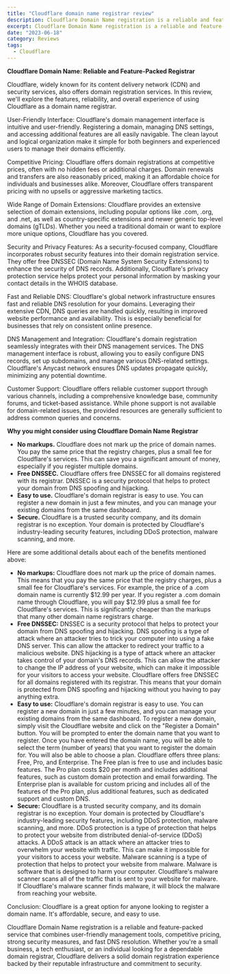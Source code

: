 ```yaml
---
title: "Cloudflare domain name registrar review"
description: Cloudflare Domain Name registration is a reliable and feature packed service that combines user-friendly management tools
excerpt: Cloudflare Domain Name registration is a reliable and feature-packed service that combines user-friendly management tools
date: "2023-06-18"
category: Reviews
tags:
  - Cloudflare
---
```


**Cloudflare Domain Name: Reliable and Feature-Packed Registrar**

Cloudflare, widely known for its content delivery network (CDN) and security services, also offers domain registration services. In this review, we'll explore the features, reliability, and overall experience of using Cloudflare as a domain name registrar.

User-Friendly Interface:
Cloudflare's domain management interface is intuitive and user-friendly. Registering a domain, managing DNS settings, and accessing additional features are all easily navigable. The clean layout and logical organization make it simple for both beginners and experienced users to manage their domains efficiently.

Competitive Pricing:
Cloudflare offers domain registrations at competitive prices, often with no hidden fees or additional charges. Domain renewals and transfers are also reasonably priced, making it an affordable choice for individuals and businesses alike. Moreover, Cloudflare offers transparent pricing with no upsells or aggressive marketing tactics.

Wide Range of Domain Extensions:
Cloudflare provides an extensive selection of domain extensions, including popular options like .com, .org, and .net, as well as country-specific extensions and newer generic top-level domains (gTLDs). Whether you need a traditional domain or want to explore more unique options, Cloudflare has you covered.

Security and Privacy Features:
As a security-focused company, Cloudflare incorporates robust security features into their domain registration service. They offer free DNSSEC (Domain Name System Security Extensions) to enhance the security of DNS records. Additionally, Cloudflare's privacy protection service helps protect your personal information by masking your contact details in the WHOIS database.

Fast and Reliable DNS:
Cloudflare's global network infrastructure ensures fast and reliable DNS resolution for your domains. Leveraging their extensive CDN, DNS queries are handled quickly, resulting in improved website performance and availability. This is especially beneficial for businesses that rely on consistent online presence.

DNS Management and Integration:
Cloudflare's domain registration seamlessly integrates with their DNS management services. The DNS management interface is robust, allowing you to easily configure DNS records, set up subdomains, and manage various DNS-related settings. Cloudflare's Anycast network ensures DNS updates propagate quickly, minimizing any potential downtime.

Customer Support:
Cloudflare offers reliable customer support through various channels, including a comprehensive knowledge base, community forums, and ticket-based assistance. While phone support is not available for domain-related issues, the provided resources are generally sufficient to address common queries and concerns.

**Why you might consider using Cloudflare Domain Name Registrar**

* **No markups.** Cloudflare does not mark up the price of domain names. You pay the same price that the registry charges, plus a small fee for Cloudflare's services. This can save you a significant amount of money, especially if you register multiple domains.
* **Free DNSSEC.** Cloudflare offers free DNSSEC for all domains registered with its registrar. DNSSEC is a security protocol that helps to protect your domain from DNS spoofing and hijacking.
* **Easy to use.** Cloudflare's domain registrar is easy to use. You can register a new domain in just a few minutes, and you can manage your existing domains from the same dashboard.
* **Secure.** Cloudflare is a trusted security company, and its domain registrar is no exception. Your domain is protected by Cloudflare's industry-leading security features, including DDoS protection, malware scanning, and more.

Here are some additional details about each of the benefits mentioned above:

* **No markups:** Cloudflare does not mark up the price of domain names. This means that you pay the same price that the registry charges, plus a small fee for Cloudflare's services. For example, the price of a .com domain name is currently $12.99 per year. If you register a .com domain name through Cloudflare, you will pay $12.99 plus a small fee for Cloudflare's services. This is significantly cheaper than the markups that many other domain name registrars charge.
* **Free DNSSEC:** DNSSEC is a security protocol that helps to protect your domain from DNS spoofing and hijacking. DNS spoofing is a type of attack where an attacker tries to trick your computer into using a fake DNS server. This can allow the attacker to redirect your traffic to a malicious website. DNS hijacking is a type of attack where an attacker takes control of your domain's DNS records. This can allow the attacker to change the IP address of your website, which can make it impossible for your visitors to access your website. Cloudflare offers free DNSSEC for all domains registered with its registrar. This means that your domain is protected from DNS spoofing and hijacking without you having to pay anything extra.
* **Easy to use:** Cloudflare's domain registrar is easy to use. You can register a new domain in just a few minutes, and you can manage your existing domains from the same dashboard. To register a new domain, simply visit the Cloudflare website and click on the "Register a Domain" button. You will be prompted to enter the domain name that you want to register. Once you have entered the domain name, you will be able to select the term (number of years) that you want to register the domain for. You will also be able to choose a plan. Cloudflare offers three plans: Free, Pro, and Enterprise. The Free plan is free to use and includes basic features. The Pro plan costs $20 per month and includes additional features, such as custom domain protection and email forwarding. The Enterprise plan is available for custom pricing and includes all of the features of the Pro plan, plus additional features, such as dedicated support and custom DNS.
* **Secure:** Cloudflare is a trusted security company, and its domain registrar is no exception. Your domain is protected by Cloudflare's industry-leading security features, including DDoS protection, malware scanning, and more. DDoS protection is a type of protection that helps to protect your website from distributed denial-of-service (DDoS) attacks. A DDoS attack is an attack where an attacker tries to overwhelm your website with traffic. This can make it impossible for your visitors to access your website. Malware scanning is a type of protection that helps to protect your website from malware. Malware is software that is designed to harm your computer. Cloudflare's malware scanner scans all of the traffic that is sent to your website for malware. If Cloudflare's malware scanner finds malware, it will block the malware from reaching your website.

Conclusion:
Cloudflare is a great option for anyone looking to register a domain name. It's affordable, secure, and easy to use.

Cloudflare Domain Name registration is a reliable and feature-packed service that combines user-friendly management tools, competitive pricing, strong security measures, and fast DNS resolution. Whether you're a small business, a tech enthusiast, or an individual looking for a dependable domain registrar, Cloudflare delivers a solid domain registration experience backed by their reputable infrastructure and commitment to security.
